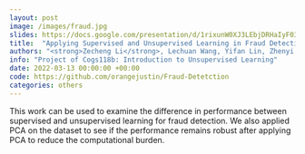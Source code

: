 ```yaml
---
layout: post
image: /images/fraud.jpg
slides: https://docs.google.com/presentation/d/1rixunW0XJ3LEbjDRHaIyF03h4LfXi93HJP1_RIPYd-E/edit?usp=sharing
title:  "Applying Supervised and Unsupervised Learning in Fraud Detection"
authors: "<strong>Zecheng Li</strong>, Lechuan Wang, Yifan Lin, Zhenyi Chen, Qianxi Gong, Yicheng Qu"
info: "Project of Cogs118b: Introduction to Unsupervised Learning"
date: 2022-03-13 00:00:00 +00:00
code: https://github.com/orangejustin/Fraud-Detetction
categories: others
---
```

This work can be used to examine the difference in performance between supervised and unsupervised learning for fraud detection. We also applied PCA on the dataset to see if the performance remains robust after applying PCA to reduce the computational burden.